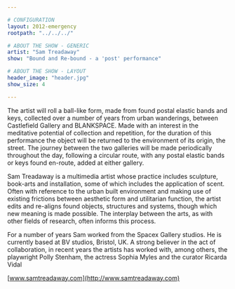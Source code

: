 ```yaml
---

# CONFIGURATION
layout: 2012-emergency
rootpath: "../../../"

# ABOUT THE SHOW - GENERIC
artist: "Sam Treadaway"
show: "Bound and Re-bound - a 'post' performance"

# ABOUT THE SHOW - LAYOUT
header_image: "header.jpg"
show_size: 4

---
```


The artist will roll a ball-like form, made from found postal elastic bands and keys, collected over a number of years from urban wanderings, between Castlefield Gallery and BLANKSPACE. Made with an interest in the meditative potential of collection and repetition, for the duration of this performance the object will be returned to the environment of its origin, the street. The journey between the two galleries will be made periodically throughout the day, following a circular route, with any postal elastic bands or keys found en-route, added at either gallery.    

Sam Treadaway is a multimedia artist whose practice includes sculpture, book-arts and installation, some of which includes the application of scent. Often with reference to the urban built environment and making use of existing frictions between aesthetic form and utilitarian function, the artist edits and re-aligns found objects, structures and systems, though which new meaning is made possible. The interplay between the arts, as with other fields of research, often informs this process.       

For a number of years Sam worked from the Spacex Gallery studios. He is currently based at BV studios, Bristol, UK. A strong believer in the act of collaboration, in recent years the artists has worked with, among others, the playwright Polly Stenham, the actress Sophia Myles and the curator Ricarda Vidal

[www.samtreadaway.com](http://www.samtreadaway.com)    
